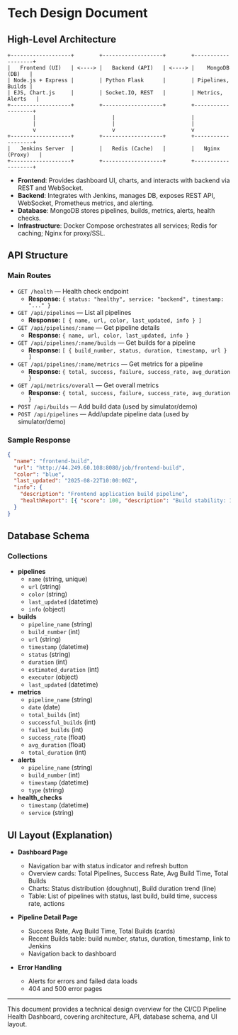 # Tech Design Document

## High-Level Architecture

```
+-------------------+        +-------------------+        +-------------------+
|   Frontend (UI)   | <----> |   Backend (API)   | <----> |    MongoDB (DB)   |
| Node.js + Express |        | Python Flask      |        | Pipelines, Builds |
| EJS, Chart.js     |        | Socket.IO, REST   |        | Metrics, Alerts   |
+-------------------+        +-------------------+        +-------------------+
        |                        |                        |
        |                        |                        |
        v                        v                        v
+-------------------+        +-------------------+        +-------------------+
|   Jenkins Server  |        |   Redis (Cache)   |        |   Nginx (Proxy)   |
+-------------------+        +-------------------+        +-------------------+
```
- **Frontend**: Provides dashboard UI, charts, and interacts with backend via REST and WebSocket.
- **Backend**: Integrates with Jenkins, manages DB, exposes REST API, WebSocket, Prometheus metrics, and alerting.
- **Database**: MongoDB stores pipelines, builds, metrics, alerts, health checks.
- **Infrastructure**: Docker Compose orchestrates all services; Redis for caching; Nginx for proxy/SSL.

## API Structure

### Main Routes
- `GET /health` — Health check endpoint
  - **Response:** `{ status: "healthy", service: "backend", timestamp: "..." }`
- `GET /api/pipelines` — List all pipelines
  - **Response:** `[ { name, url, color, last_updated, info } ]`
- `GET /api/pipelines/:name` — Get pipeline details
  - **Response:** `{ name, url, color, last_updated, info }`
- `GET /api/pipelines/:name/builds` — Get builds for a pipeline
  - **Response:** `[ { build_number, status, duration, timestamp, url } ]`
- `GET /api/pipelines/:name/metrics` — Get metrics for a pipeline
  - **Response:** `{ total, success, failure, success_rate, avg_duration }`
- `GET /api/metrics/overall` — Get overall metrics
  - **Response:** `{ total, success, failure, success_rate, avg_duration }`
- `POST /api/builds` — Add build data (used by simulator/demo)
- `POST /api/pipelines` — Add/update pipeline data (used by simulator/demo)

### Sample Response
```json
{
  "name": "frontend-build",
  "url": "http://44.249.60.108:8080/job/frontend-build",
  "color": "blue",
  "last_updated": "2025-08-22T10:00:00Z",
  "info": {
    "description": "Frontend application build pipeline",
    "healthReport": [{ "score": 100, "description": "Build stability: 100%" }]
  }
}
```

## Database Schema

### Collections
- **pipelines**
  - `name` (string, unique)
  - `url` (string)
  - `color` (string)
  - `last_updated` (datetime)
  - `info` (object)
- **builds**
  - `pipeline_name` (string)
  - `build_number` (int)
  - `url` (string)
  - `timestamp` (datetime)
  - `status` (string)
  - `duration` (int)
  - `estimated_duration` (int)
  - `executor` (object)
  - `last_updated` (datetime)
- **metrics**
  - `pipeline_name` (string)
  - `date` (date)
  - `total_builds` (int)
  - `successful_builds` (int)
  - `failed_builds` (int)
  - `success_rate` (float)
  - `avg_duration` (float)
  - `total_duration` (int)
- **alerts**
  - `pipeline_name` (string)
  - `build_number` (int)
  - `timestamp` (datetime)
  - `type` (string)
- **health_checks**
  - `timestamp` (datetime)
  - `service` (string)

## UI Layout (Explanation)

- **Dashboard Page**
  - Navigation bar with status indicator and refresh button
  - Overview cards: Total Pipelines, Success Rate, Avg Build Time, Total Builds
  - Charts: Status distribution (doughnut), Build duration trend (line)
  - Table: List of pipelines with status, last build, build time, success rate, actions

- **Pipeline Detail Page**
  - Success Rate, Avg Build Time, Total Builds (cards)
  - Recent Builds table: build number, status, duration, timestamp, link to Jenkins
  - Navigation back to dashboard

- **Error Handling**
  - Alerts for errors and failed data loads
  - 404 and 500 error pages

---

This document provides a technical design overview for the CI/CD Pipeline Health Dashboard, covering architecture, API, database schema, and UI layout.
